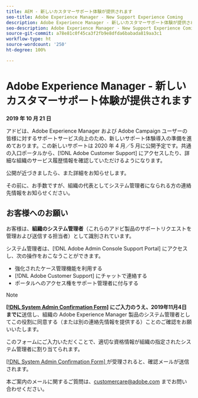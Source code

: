 ```yaml
---
title: AEM - 新しいカスタマーサポート体験が提供されます
seo-title: Adobe Experience Manager - New Support Experience Coming
description: Adobe Experience Manager - 新しいカスタマーサポート体験が提供されます
seo-description: Adobe Experience Manager - New Support Experience Coming
source-git-commit: a78e81c0f45ca3f2fb9e8dfda6babada819aa3c1
workflow-type: ht
source-wordcount: '250'
ht-degree: 100%

---
```



# Adobe Experience Manager - 新しいカスタマーサポート体験が提供されます

**2019 年 10 月 21 日**

アドビは、Adobe Experience Manager および Adobe Campaign ユーザーの皆様に対するサポートサービス向上のため、新しいサポート体験導入の準備を進めております。この新しいサポートは 2020 年 4 月／5 月に公開予定です。共通の入口ポータルから、[!DNL Adobe Customer Support] にアクセスしたり、詳細な組織のサービス履歴情報を確認していただけるようになります。

公開が近づきましたら、また詳細をお知らせします。

その前に、お手数ですが、組織の代表としてシステム管理者になられる方の連絡先情報をお知らせください。

## お客様へのお願い

お客様は、**組織のシステム管理者**（これらのアドビ製品のサポートリクエストを管理および送信する担当者）として識別されています。

システム管理者は、[!DNL Adobe Admin Console Support Portal] にアクセスし、次の操作をおこなうことができます。

* 強化されたケース管理機能を利用する
* [!DNL Adobe Customer Support] にチャットで連絡する
* ポータルへのアクセス権をサポート管理者に付与する

>[!NOTE]
>
>**[[!DNL System Admin Confirmation Form]](https://adobe.allegiancetech.com/cgi-bin/qwebcorporate.dll?idx=SSSVH6) にご入力のうえ、2019年11月4日までに**&#x200B;送信し、組織の Adobe Experience Manager 製品のシステム管理者としてこの役割に同意する（または別の連絡先情報を提供する）ことのご確認をお願いいたします。
>
>このフォームにご入力いただくことで、適切な資格情報が組織の指定されたシステム管理者に割り当てられます。

[[!DNL System Admin Confirmation Form] ](https://adobe.allegiancetech.com/cgi-bin/qwebcorporate.dll?idx=SSSVH6) が受理されると、確認メールが送信されます。

本ご案内のメールに関するご質問は、customercare@adobe.com までお問い合わせください。

 
